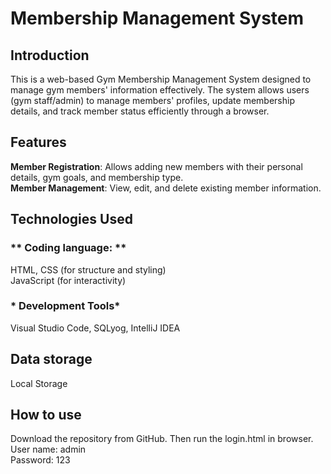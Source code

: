 # Membership Management System

## **Introduction**
This is a web-based Gym Membership Management System designed to manage gym members' information effectively. The system allows users (gym staff/admin) to manage members' profiles, update membership details, and track member status efficiently through a browser.

## **Features** 
**Member Registration**: Allows adding new members with their personal details, gym goals, and membership type.  
**Member Management**: View, edit, and delete existing member information. 

## **Technologies Used** 
### ** Coding language: **
HTML, CSS (for structure and styling)  
JavaScript (for interactivity)  

### * Development Tools*
Visual Studio Code, SQLyog, IntelliJ IDEA

## **Data storage**
Local Storage  

## **How to use**
Download the repository from GitHub. Then run the login.html in browser.  
User name: admin  
Password: 123
